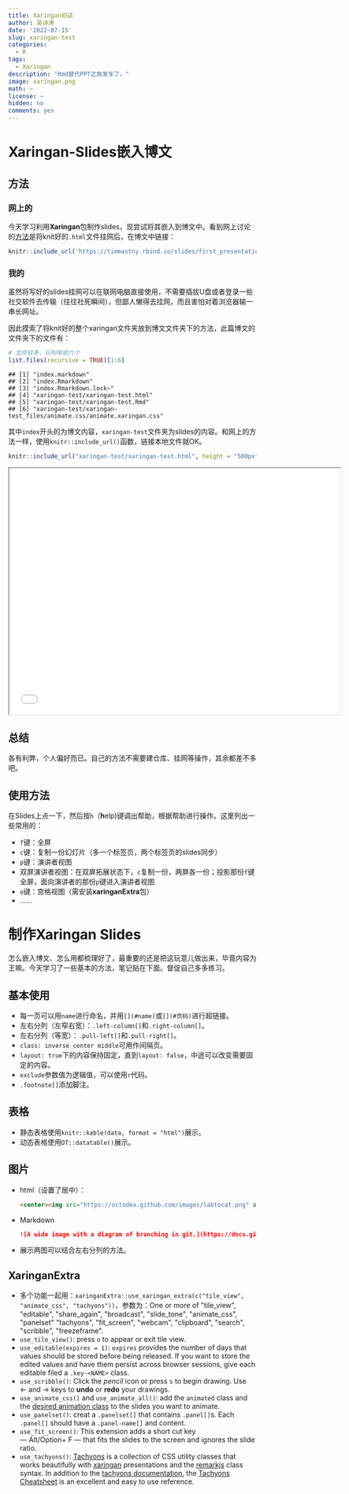 ```yaml
---
title: Xaringan初试
author: 吴诗涛
date: '2022-07-15'
slug: xaringan-test
categories:
  - R
tags:
  - Xaringan
description: "Rmd替代PPT之旅发车了。"
image: xaringan.png
math: ~
license: ~
hidden: no
comments: yes
---
```


# Xaringan-Slides嵌入博文

## 方法

### 网上的

今天学习利用**Xaringan**包制作slides，现尝试将其嵌入到博文中。看到网上讨论的[方法](https://community.rstudio.com/t/posting-xaringan-presentation-on-blogdown/8212)是将knit好的`.html`文件挂网后，在博文中链接：


```r
knitr::include_url('https://timmastny.rbind.io/slides/first_presentation#1')
```

### 我的

虽然将写好的slides挂网可以在联网电脑直接使用，不需要插拔U盘或者登录一些社交软件去传输（往往社死瞬间），但鄙人懒得去挂网，而且害怕对着浏览器输一串长网址。

因此摸索了将knit好的整个xaringan文件夹放到博文文件夹下的方法，此篇博文的文件夹下的文件有：


```r
# 文件较多，只列举前六个
list.files(recursive = TRUE)[1:6]
```

```
## [1] "index.markdown"                                                    
## [2] "index.Rmarkdown"                                                   
## [3] "index.Rmarkdown.lock~"                                             
## [4] "xaringan-test/xaringan-test.html"                                  
## [5] "xaringan-test/xaringan-test.Rmd"                                   
## [6] "xaringan-test/xaringan-test_files/animate.css/animate.xaringan.css"
```

其中`index`开头的为博文内容，`xaringan-test`文件夹为slides的内容。和网上的方法一样，使用`knitr::include_url()`函数，链接本地文件就OK。


```r
knitr::include_url("xaringan-test/xaringan-test.html", height = "500px")
```

<iframe src="xaringan-test/xaringan-test.html" width="672" height="500px" data-external="1"></iframe>

## 总结

各有利弊，个人偏好而已。自己的方法不需要建仓库、挂网等操作，其余都差不多吧。

## 使用方法

在Slides上点一下，然后按`h`（**h**elp)键调出帮助，根据帮助进行操作。这里列出一些常用的：

- `f`键：全屏
- `c`键：复制一份幻灯片（多一个标签页，两个标签页的slides同步）
- `p`键：演讲者视图
- 双屏演讲者视图：在双屏拓展状态下，`c`复制一份，两屏各一份；投影那份`f`键全屏，面向演讲者的那份`p`键进入演讲者视图
- `o`键：宫格视图（需安装**xaringanExtra**包）
- ……

# 制作Xaringan Slides

怎么嵌入博文、怎么用都梳理好了，最重要的还是把这玩意儿做出来，毕竟内容为王嘛。今天学习了一些基本的方法，笔记贴在下面。督促自己多多练习。

## 基本使用

- 每一页可以用`name`进行命名，并用`[](#name)`或`[](#页码)`进行超链接。
- 左右分列（左窄右宽）：`.left-column[]`和`.right-column[]`。
- 左右分列（等宽）：`.pull-left[]`和`.pull-right[]`。
- `class: inverse center middle`可用作间隔页。
- `layout: true`下的内容保持固定，直到`layout: false`，中途可以改变需要固定的内容。
- `exclude`参数值为逻辑值，可以使用`r`代码。
- `.footnote[]`添加脚注。

## 表格

- 静态表格使用`knitr::kable(data, format = "html")`展示。
- 动态表格使用`DT::datatable()`展示。

## 图片

- html（设置了居中）：
  ```html
  <center><img src="https://octodex.github.com/images/labtocat.png" alt="GithHub Octocat" height="400px" /></center>
  ```
- Markdown
  ```markdown
  ![A wide image with a diagram of branching in git.](https://docs.github.com/assets/images/help/repository/branching.png)
  ```
- 展示两图可以结合左右分列的方法。

## XaringanExtra

- 多个功能一起用：`xaringanExtra::use_xaringan_extra(c("tile_view", "animate_css", "tachyons"))`，参数为：One or more of "tile_view", "editable", "share_again", "broadcast", "slide_tone", "animate_css", "panelset" "tachyons", "fit_screen", "webcam", "clipboard", "search", "scribble", "freezeframe".
- `use_tile_view()`: press `o` to appear or exit tile view.
- `use_editable(expires = 1)`: `expires` provides the number of days that values should be stored before being released. If you want to store the edited values and have them persist across browser sessions, give each editable filed a `.key-<NAME>` class.
- `use_scribble()`: Click the *pencil* icon or press `s` to begin drawing. Use ← and → keys to **undo** or **redo** your drawings.
- `use_animate_css()` and `use_animate_all()`: add the `animated` class and the [desired animation class](https://animate.style/) to the slides you want to animate.
- `use_panelset()`: creat a `.panelset[]` that contains `.panel[]`s. Each `.panel[]` should have a `.panel-name[]` and content.
- `use_fit_screen()`: This extension adds a short cut key — Alt/Option+ F — that fits the slides to the screen and ignores the slide ratio.
- `use_tachyons()`: [Tachyons](http://tachyons.io/) is a collection of CSS utility classes that works beautifully with [xaringan](https://slides.yihui.org/xaringan) presentations and the [remarkjs](https://remarkjs.com/) class syntax. In addition to the [tachyons documentation](http://tachyons.io/), the [Tachyons Cheatsheet](https://roperzh.github.io/tachyons-cheatsheet/) is an excellent and easy to use reference.

